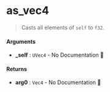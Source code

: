 # as\_vec4

>  Casts all elements of `self` to `f32`.

#### Arguments

- **\_self** : `UVec4` \- No Documentation 🚧

#### Returns

- **arg0** : `Vec4` \- No Documentation 🚧